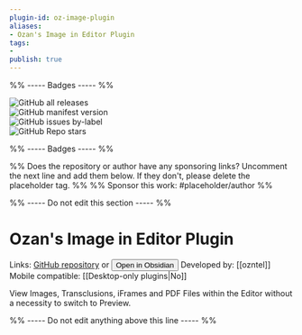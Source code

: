 ```yaml
---
plugin-id: oz-image-plugin
aliases:
- Ozan's Image in Editor Plugin
tags: 
- 
publish: true
---
```


%% ----- Badges ----- %%

![GitHub all releases](https://img.shields.io/github/downloads/ozntel/oz-image-in-editor-obsidian/total?color=573E7A&logo=github&style=for-the-badge)   
![GitHub manifest version](https://img.shields.io/github/manifest-json/v/ozntel/oz-image-in-editor-obsidian?color=573E7A&logo=github&style=for-the-badge)   
![GitHub issues by-label](https://img.shields.io/github/issues/ozntel/oz-image-in-editor-obsidian/help%20wanted?color=573E7A&logo=github&style=for-the-badge)   
![GitHub Repo stars](https://img.shields.io/github/stars/ozntel/oz-image-in-editor-obsidian?color=573E7A&logo=github&style=for-the-badge)

%% ----- Badges ----- %%

%% Does the repository or author have any sponsoring links? Uncomment the next line and add them below. If they don't, please delete the placeholder tag. %%
%% Sponsor this work: #placeholder/author %%

%% ----- Do not edit this section ----- %%

# Ozan's Image in Editor Plugin

Links: [GitHub repository](https://github.com/ozntel/oz-image-in-editor-obsidian) or [<button id=HH>Open in Obsidian</button>](obsidian://goto-plugin?id=oz-image-plugin)
Developed by: [[ozntel]]
Mobile compatible: [[Desktop-only plugins|No]]

View Images, Transclusions, iFrames and PDF Files within the Editor without a necessity to switch to Preview.

%% ----- Do not edit anything above this line ----- %% 

